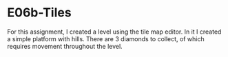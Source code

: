 # E06b-Tiles

For this assignment, I created a level using the tile map editor. In it I created a simple platform with hills. There are 3 diamonds to collect, of which requires movement throughout the level.